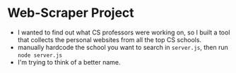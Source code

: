 # Web-Scraper Project

- I wanted to find out what CS professors were working on, so I built a tool that collects the personal websites from all the top CS schools.
- manually hardcode the school you want to search in `server.js`, then run `node server.js`
- I'm trying to think of a better name.